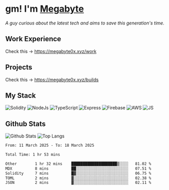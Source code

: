 # gm! I'm [Megabyte](https://megabyte0x.xyz/)

*A guy curious about the latest tech and aims to save this generation's time.*

## Work Experience

Check this -> https://megabyte0x.xyz/work

## Projects

Check this -> https://megabyte0x.xyz/builds

## My Stack

![Solidity](https://img.shields.io/badge/solidity-grey?style=for-the-badge&logo=solidity&logoColor=Green)
![NodeJs](https://img.shields.io/badge/NODE_JS-grey?style=for-the-badge&logo=nodedotjs&logoColor=Green)
![TypeScript](https://img.shields.io/badge/TS-grey?style=for-the-badge&logo=typescript&logoColor=Green)
![Express](https://img.shields.io/badge/EXPRESS-grey?style=for-the-badge&logo=EXPRESS&logoColor=Green)
![Firebase](https://img.shields.io/badge/EXPRESS-grey?style=for-the-badge&logo=EXPRESS&logoColor=Green)
![AWS](https://img.shields.io/badge/AWS-grey?style=for-the-badge&logo=amazonaws&logoColor=Yellow)
![JS](https://img.shields.io/badge/JS-grey?style=for-the-badge&logo=javascript&logoColor=Green)

## Github Stats

![Github Stats](https://github-readme-stats.vercel.app/api?username=megabyte0x&show_icons=true&theme=dark&hide_border=true&bg_color=0D1117) ![Top Langs](https://github-readme-stats.vercel.app/api/top-langs/?username=megabyte0x&layout=compact&theme=dark)

<!--START_SECTION:waka-->

```txt
From: 11 March 2025 - To: 18 March 2025

Total Time: 1 hr 53 mins

Other        1 hr 32 mins    ████████████████████▒░░░░   81.02 %
MDX          8 mins          ██░░░░░░░░░░░░░░░░░░░░░░░   07.51 %
Solidity     7 mins          █▓░░░░░░░░░░░░░░░░░░░░░░░   06.75 %
TOML         2 mins          ▓░░░░░░░░░░░░░░░░░░░░░░░░   02.38 %
JSON         2 mins          ▓░░░░░░░░░░░░░░░░░░░░░░░░   02.11 %
```

<!--END_SECTION:waka-->


